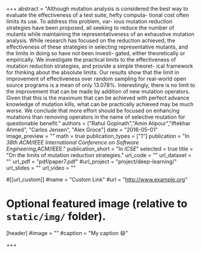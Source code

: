 +++
abstract = "Although mutation analysis is considered the best way to evaluate the effectiveness of a test suite, hefty computa- tional cost often limits its use. To address this problem, var- ious mutation reduction strategies have been proposed, all seeking to reduce the number of mutants while maintaining the representativeness of an exhaustive mutation analysis. While research has focused on the reduction achieved, the effectiveness of these strategies in selecting representative mutants, and the limits in doing so have not been investi- gated, either theoretically or empirically. We investigate the practical limits to the effectiveness of mutation reduction strategies, and provide a simple theoret- ical framework for thinking about the absolute limits. Our results show that the limit in improvement of effectiveness over random sampling for real-world open source programs is a mean of only 13.078%. Interestingly, there is no limit to the improvement that can be made by addition of new mutation operators. Given that this is the maximum that can be achieved with perfect advance knowledge of mutation kills, what can be practically achieved may be much worse. We conclude that more effort should be focused on enhancing mutations than removing operators in the name of selective mutation for questionable benefit."
authors = ["Rahul Gopinath","Amin Alipour","Iftekhar Ahmed", "Carlos Jensen", "Alex Groce"]
date = "2016-05-01"
image_preview = ""
math = true
publication_types = ["1"]
publication = "In *38th ACM/IEEE International Conference on Software Engineering*,ACM/IEEE."
publication_short = "In *ICSE*"
selected = true
title = "On the limits of mutation reduction strategies."
url_code = ""
url_dataset = ""
url_pdf = "pdf/paper7.pdf"
#url_project = "project/deep-learning/"
url_slides = ""
url_video = ""

#[[url_custom]]
#name = "Custom Link"
#url = "http://www.example.org"

# Optional featured image (relative to `static/img/` folder).
[header]
#image = ""
#caption = "My caption :smile:"

+++

